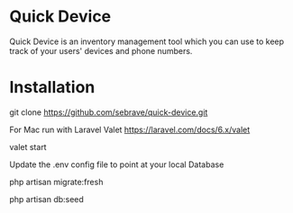 Quick Device
============

Quick Device is an inventory management tool which you can use to keep track of your users' devices and phone numbers.

Installation
============

git clone https://github.com/sebrave/quick-device.git

For Mac run with Laravel Valet https://laravel.com/docs/6.x/valet

valet start

Update the .env config file to point at your local Database

php artisan migrate:fresh

php artisan db:seed
